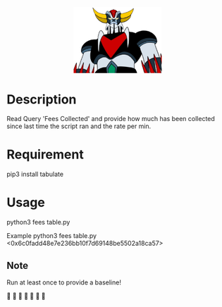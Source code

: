 <p align="center">
  <img src="grendizer.jpg" width=200><br/>
</p>

# Description
Read Query 'Fees Collected' and provide how much has been collected since last time the script ran and the rate per min.

# Requirement 

pip3 install tabulate

# Usage 

python3 fees table.py <eth address>

Example
python3 fees table.py <0x6c0fadd48e7e236bb10f7d69148be5502a18ca57>

## Note
Run at least once to provide a baseline!

 🤑  🤑  🤑  🤑  🤑  🤑  🤑 
